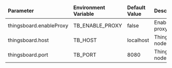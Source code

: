 <table>
  <thead>
      <tr>
          <td style="width: 25%"><b>Parameter</b></td><td style="width: 30%"><b>Environment Variable</b></td><td style="width: 15%"><b>Default Value</b></td><td style="width: 30%"><b>Description</b></td>
      </tr>
  </thead>
  <tbody>
      <tr>
          <td>thingsboard.enableProxy</td>
          <td>TB_ENABLE_PROXY</td>
          <td>false</td>
          <td>Enable/Disable proxy feature</td>
      </tr>
      <tr>
          <td>thingsboard.host</td>
          <td>TB_HOST</td>
          <td>localhost</td>
          <td>ThingsBoard node host</td>
      </tr>
      <tr>
          <td>thingsboard.port</td>
          <td>TB_PORT</td>
          <td>8080</td>
          <td>ThingsBoard node port</td>
      </tr>
  </tbody>
</table>
